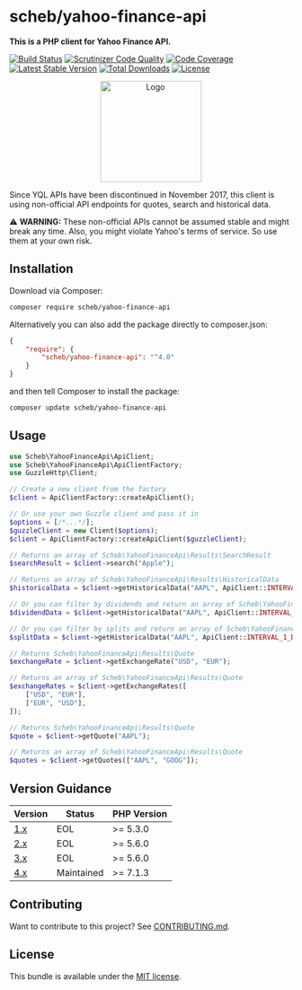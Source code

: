 scheb/yahoo-finance-api
=======================

**This is a PHP client for Yahoo Finance API.**

[![Build Status](https://github.com/scheb/yahoo-finance-api/workflows/CI/badge.svg?branch=4.x)](https://github.com/scheb/yahoo-finance-api/actions?query=workflow%3ACI+branch%3A4.x)
[![Scrutinizer Code Quality](https://scrutinizer-ci.com/g/scheb/yahoo-finance-api/badges/quality-score.png?b=4.x)](https://scrutinizer-ci.com/g/scheb/yahoo-finance-api/?branch=4.x)
[![Code Coverage](https://scrutinizer-ci.com/g/scheb/yahoo-finance-api/badges/coverage.png?b=4.x)](https://scrutinizer-ci.com/g/scheb/yahoo-finance-api/?branch=4.x)
[![Latest Stable Version](https://poser.pugx.org/scheb/yahoo-finance-api/v/stable.svg)](https://packagist.org/packages/scheb/yahoo-finance-api)
[![Total Downloads](https://poser.pugx.org/scheb/yahoo-finance-api/downloads)](https://packagist.org/packages/scheb/yahoo-finance-api)
[![License](https://poser.pugx.org/scheb/yahoo-finance-api/license.svg)](https://packagist.org/packages/scheb/yahoo-finance-api)

<p align="center"><img alt="Logo" src="doc/logo.svg" width="180" /></p>

Since YQL APIs have been discontinued in November 2017, this client is using non-official API endpoints for quotes, search and historical data.

⚠️ **WARNING:** These non-official APIs cannot be assumed stable and might break any time. Also, you might violate Yahoo's terms of service. So use them at your own risk.

## Installation

Download via Composer:

```bash
composer require scheb/yahoo-finance-api
```

Alternatively you can also add the package directly to composer.json:

```json
{
    "require": {
        "scheb/yahoo-finance-api": "^4.0"
    }
}
```

and then tell Composer to install the package:

```bash
composer update scheb/yahoo-finance-api
```

## Usage

```php
use Scheb\YahooFinanceApi\ApiClient;
use Scheb\YahooFinanceApi\ApiClientFactory;
use GuzzleHttp\Client;

// Create a new client from the factory
$client = ApiClientFactory::createApiClient();

// Or use your own Guzzle client and pass it in
$options = [/*...*/];
$guzzleClient = new Client($options);
$client = ApiClientFactory::createApiClient($guzzleClient);

// Returns an array of Scheb\YahooFinanceApi\Results\SearchResult
$searchResult = $client->search("Apple");

// Returns an array of Scheb\YahooFinanceApi\Results\HistoricalData
$historicalData = $client->getHistoricalData("AAPL", ApiClient::INTERVAL_1_DAY, new \DateTime("-14 days"), new \DateTime("today"));

// Or you can filter by dividends and return an array of Scheb\YahooFinanceApi\Results\DividendData
$dividendData = $client->getHistoricalData("AAPL", ApiClient::INTERVAL_1_DAY, new \DateTime("-14 days"), new \DateTime("today"), ApiClient::FILTER_DIVIDENDS);

// Or you can filter by splits and return an array of Scheb\YahooFinanceApi\Results\SplitData
$splitData = $client->getHistoricalData("AAPL", ApiClient::INTERVAL_1_DAY, new \DateTime("-14 days"), new \DateTime("today"), ApiClient::FILTER_SPLITS);

// Returns Scheb\YahooFinanceApi\Results\Quote
$exchangeRate = $client->getExchangeRate("USD", "EUR");

// Returns an array of Scheb\YahooFinanceApi\Results\Quote
$exchangeRates = $client->getExchangeRates([
    ["USD", "EUR"],
    ["EUR", "USD"],
]);

// Returns Scheb\YahooFinanceApi\Results\Quote
$quote = $client->getQuote("AAPL");

// Returns an array of Scheb\YahooFinanceApi\Results\Quote
$quotes = $client->getQuotes(["AAPL", "GOOG"]);
```

Version Guidance
----------------

| Version        | Status     | PHP Version |
|----------------|------------|-------------|
| [1.x][v1-repo] | EOL        |>= 5.3.0     |
| [2.x][v2-repo] | EOL        |>= 5.6.0     |
| [3.x][v3-repo] | EOL        |>= 5.6.0     |
| [4.x][v4-repo] | Maintained |>= 7.1.3     |

[v1-repo]: https://github.com/scheb/yahoo-finance-api/tree/1.x
[v2-repo]: https://github.com/scheb/yahoo-finance-api/tree/2.x
[v3-repo]: https://github.com/scheb/yahoo-finance-api/tree/3.x
[v4-repo]: https://github.com/scheb/yahoo-finance-api/tree/4.x

Contributing
------------
Want to contribute to this project? See [CONTRIBUTING.md](CONTRIBUTING.md).

License
-------
This bundle is available under the [MIT license](LICENSE).
